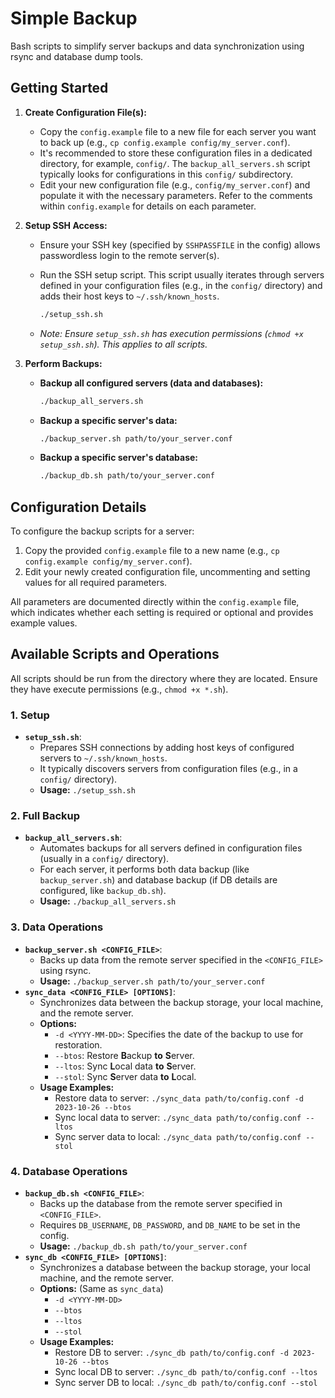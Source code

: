 # Simple Backup

Bash scripts to simplify server backups and data synchronization using rsync and database dump tools.

## Getting Started

1. **Create Configuration File(s):**
   * Copy the `config.example` file to a new file for each server you want to back up (e.g., `cp config.example config/my_server.conf`).
   * It's recommended to store these configuration files in a dedicated directory, for example, `config/`. The `backup_all_servers.sh` script typically looks for configurations in this `config/` subdirectory.
   * Edit your new configuration file (e.g., `config/my_server.conf`) and populate it with the necessary parameters. Refer to the comments within `config.example` for details on each parameter.

2. **Setup SSH Access:**
   * Ensure your SSH key (specified by `SSHPASSFILE` in the config) allows passwordless login to the remote server(s).
   * Run the SSH setup script. This script usually iterates through servers defined in your configuration files (e.g., in the `config/` directory) and adds their host keys to `~/.ssh/known_hosts`.

     ```bash
     ./setup_ssh.sh
     ```

   * *Note: Ensure `setup_ssh.sh` has execution permissions (`chmod +x setup_ssh.sh`). This applies to all scripts.*

3. **Perform Backups:**
   * **Backup all configured servers (data and databases):**

     ```bash
     ./backup_all_servers.sh
     ```

   * **Backup a specific server's data:**

     ```bash
     ./backup_server.sh path/to/your_server.conf
     ```

   * **Backup a specific server's database:**

     ```bash
     ./backup_db.sh path/to/your_server.conf
     ```

## Configuration Details

To configure the backup scripts for a server:

1. Copy the provided `config.example` file to a new name (e.g., `cp config.example config/my_server.conf`).
2. Edit your newly created configuration file, uncommenting and setting values for all required parameters.

All parameters are documented directly within the `config.example` file, which indicates whether each setting is required or optional and provides example values.

## Available Scripts and Operations

All scripts should be run from the directory where they are located. Ensure they have execute permissions (e.g., `chmod +x *.sh`).

### 1. Setup

* **`setup_ssh.sh`**:
  * Prepares SSH connections by adding host keys of configured servers to `~/.ssh/known_hosts`.
  * It typically discovers servers from configuration files (e.g., in a `config/` directory).
  * **Usage:** `./setup_ssh.sh`

### 2. Full Backup

* **`backup_all_servers.sh`**:
  * Automates backups for all servers defined in configuration files (usually in a `config/` directory).
  * For each server, it performs both data backup (like `backup_server.sh`) and database backup (if DB details are configured, like `backup_db.sh`).
  * **Usage:** `./backup_all_servers.sh`

### 3. Data Operations

* **`backup_server.sh <CONFIG_FILE>`**:
  * Backs up data from the remote server specified in the `<CONFIG_FILE>` using rsync.
  * **Usage:** `./backup_server.sh path/to/your_server.conf`
* **`sync_data <CONFIG_FILE> [OPTIONS]`**:
  * Synchronizes data between the backup storage, your local machine, and the remote server.
  * **Options:**
    * `-d <YYYY-MM-DD>`: Specifies the date of the backup to use for restoration.
    * `--btos`: Restore **B**ackup **to** **S**erver.
    * `--ltos`: Sync **L**ocal data **to** **S**erver.
    * `--stol`: Sync **S**erver data **to** **L**ocal.
  * **Usage Examples:**
    * Restore data to server: `./sync_data path/to/config.conf -d 2023-10-26 --btos`
    * Sync local data to server: `./sync_data path/to/config.conf --ltos`
    * Sync server data to local: `./sync_data path/to/config.conf --stol`

### 4. Database Operations

* **`backup_db.sh <CONFIG_FILE>`**:
  * Backs up the database from the remote server specified in `<CONFIG_FILE>`.
  * Requires `DB_USERNAME`, `DB_PASSWORD`, and `DB_NAME` to be set in the config.
  * **Usage:** `./backup_db.sh path/to/your_server.conf`
* **`sync_db <CONFIG_FILE> [OPTIONS]`**:
  * Synchronizes a database between the backup storage, your local machine, and the remote server.
  * **Options:** (Same as `sync_data`)
    * `-d <YYYY-MM-DD>`
    * `--btos`
    * `--ltos`
    * `--stol`
  * **Usage Examples:**
    * Restore DB to server: `./sync_db path/to/config.conf -d 2023-10-26 --btos`
    * Sync local DB to server: `./sync_db path/to/config.conf --ltos`
    * Sync server DB to local: `./sync_db path/to/config.conf --stol`
